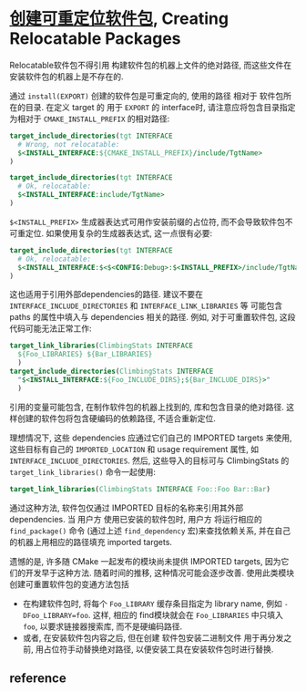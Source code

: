 # [创建可重定位软件包][def], Creating Relocatable Packages

Relocatable软件包不得引用 构建软件包的机器上文件的绝对路径,
而这些文件在安装软件包的机器上是不存在的.

通过 `install(EXPORT)` 创建的软件包是可重定向的,
使用的路径 相对于 软件包所在的目录.
在定义 target 的 用于 `EXPORT` 的 interface时,
请注意应将包含目录指定为相对于 `CMAKE_INSTALL_PREFIX` 的相对路径:

```cmake
target_include_directories(tgt INTERFACE
  # Wrong, not relocatable:
  $<INSTALL_INTERFACE:${CMAKE_INSTALL_PREFIX}/include/TgtName>
)

target_include_directories(tgt INTERFACE
  # Ok, relocatable:
  $<INSTALL_INTERFACE:include/TgtName>
)
```

`$<INSTALL_PREFIX>` 生成器表达式可用作安装前缀的占位符,
而不会导致软件包不可重定位.
如果使用复杂的生成器表达式, 这一点很有必要:

```cmake
target_include_directories(tgt INTERFACE
  # Ok, relocatable:
  $<INSTALL_INTERFACE:$<$<CONFIG:Debug>:$<INSTALL_PREFIX>/include/TgtName>>
)
```

这也适用于引用外部dependencies的路径.
建议不要在 `INTERFACE_INCLUDE_DIRECTORIES` 和 `INTERFACE_LINK_LIBRARIES` 等
可能包含 paths 的属性中填入与 dependencies 相关的路径.
例如, 对于可重置软件包, 这段代码可能无法正常工作:

```cmake
target_link_libraries(ClimbingStats INTERFACE
  ${Foo_LIBRARIES} ${Bar_LIBRARIES}
  )
target_include_directories(ClimbingStats INTERFACE
  "$<INSTALL_INTERFACE:${Foo_INCLUDE_DIRS};${Bar_INCLUDE_DIRS}>"
  )
```

引用的变量可能包含, 在制作软件包的机器上找到的, 库和包含目录的绝对路径.
这样创建的软件包将包含硬编码的依赖路径, 不适合重新定位.

理想情况下, 这些 dependencies 应通过它们自己的 IMPORTED targets 来使用,
这些目标有自己的 `IMPORTED_LOCATION` 和 usage requirement 属性,
如 `INTERFACE_INCLUDE_DIRECTORIES`.
然后, 这些导入的目标可与 ClimbingStats 的 `target_link_libraries()` 命令一起使用:

```cmake
target_link_libraries(ClimbingStats INTERFACE Foo::Foo Bar::Bar)
```

通过这种方法, 软件包仅通过 IMPORTED 目标的名称来引用其外部 dependencies.
当 用户方 使用已安装的软件包时, 用户方 将运行相应的 `find_package()` 命令
(通过上述 `find_dependency` 宏)来查找依赖关系, 并在自己的机器上用相应的路径填充 imported targets.

遗憾的是, 许多随 CMake 一起发布的模块尚未提供 IMPORTED targets, 因为它们的开发早于这种方法.
随着时间的推移, 这种情况可能会逐步改善. 使用此类模块创建可重置软件包的变通方法包括

+ 在构建软件包时, 将每个 `Foo_LIBRARY` 缓存条目指定为 library name, 例如 `-DFoo_LIBRARY=foo`.
这样, 相应的 find模块就会在 `Foo_LIBRARIES` 中只填入 `foo`, 以要求链接器搜索库, 而不是硬编码路径.
+ 或者, 在安装软件包内容之后, 但在创建 软件包安装二进制文件 用于再分发之前,
用占位符手动替换绝对路径, 以便安装工具在安装软件包时进行替换.

## reference

[def]: https://cmake.org/cmake/help/latest/manual/cmake-packages.7.html#creating-relocatable-packages